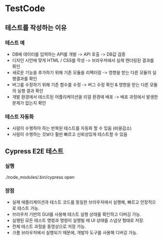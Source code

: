 # TestCode

## 테스트를 작성하는 이유

### 테스트 예

- DB에 데이터를 입력하는 API를 개발 -> API 호출 -> DB값 검증
- 디자인 시안에 맞게 HTML / CSS를 작성 -> 브라우저에서 실제 렌더링된 결과를 확인
- 새로운 기능을 추가하기 위해 기존 모듈을 리펙터링 -> 영향을 받는 다른 모듈의 실행결과를 확인
- 버그를 수정하기 위해 기존 함수를 수정 -> 버그 수정 확인 & 영향을 받는 다른 모듈의 실행 결과 확인
- 개발 환경에서 테스트된 어플리케이션을 리얼 환경에 배포 -> 배포 과정에서 발생한 문제가 없는지 확인

### 테스트 자동화

- 사람이 수행하야 하는 반복된 테스트를 자동화 할 수 있음 (비용감소)
- 사람이 수행하는 것보다 훨씬 빠르고 신뢰성있게 테스트할 수 있음

## Cypress E2E 테스트

### 실행

./node_modules/.bin/cypress open

### 장점

- 실제 애플리케이션과 테스트 코드를 동일한 브라우저에서 실행해, 빠르고 안정적으로 테스트 가능.
- 브라우저 기반의 GUI를 사용해 테스트 실행 상태를 확인하고 디버깅 가능.
- 실행된 모든 테스트 명령과 명령이 실행될 때 UI 상태를 스냅샷 형태로 저장.
- 전체 테스트 과정을 동영상으로 저장 가능.
- 크롬 브라우저에서 실행되기 때문에, 개발자 도구를 사용해 디버깅 가능.
